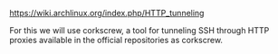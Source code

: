 https://wiki.archlinux.org/index.php/HTTP_tunneling

For this we will use corkscrew, a tool for tunneling SSH through HTTP proxies available in the official repositories as corkscrew.

